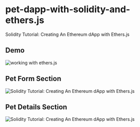 # pet-dapp-with-solidity-and-ethers.js
Solidity Tutorial: Creating An Ethereum dApp with Ethers.js

## Demo

![working with ethers.js](https://user-images.githubusercontent.com/58919619/167926400-ca5876a8-33a9-47c9-a021-c7c9b01bdd70.gif)


## Pet Form Section

![Solidity Tutorial: Creating An Ethereum dApp with Ethers.js](https://user-images.githubusercontent.com/58919619/167926245-b933fc09-1784-4917-b2ea-9c2493aa7df1.png)


## Pet Details Section

![Solidity Tutorial: Creating An Ethereum dApp with Ethers.js](https://user-images.githubusercontent.com/58919619/167926315-9fba5671-cfc5-4448-8f5a-5d1e3a7f4804.png)


